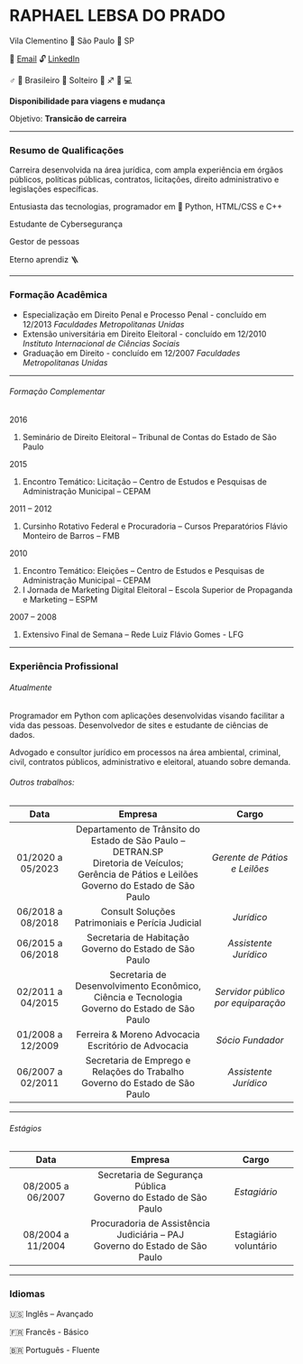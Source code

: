 # RAPHAEL LEBSA DO PRADO

Vila Clementino  São Paulo  SP

:e-mail: [Email](mailto:prado.raphaell@gmail.com)
:unlock: [LinkedIn](https://br.linkedin.com/in/raphaellprado)

:male_sign:  Brasileiro  Solteiro  :sagittarius:  :computer:

**Disponibilidade para viagens e mudança**

Objetivo: **Transicão de carreira**

---

### Resumo de Qualificações

Carreira desenvolvida na área jurídica, com ampla experiência em órgãos públicos, políticas públicas, contratos, licitações, direito administrativo e legislações específicas.

Entusiasta das tecnologias, programador em :snake: Python, HTML/CSS e C++

Estudante de Cybersegurança 

Gestor de pessoas

Eterno aprendiz :ladder:

---

### Formação Acadêmica

* Especialização em Direito Penal e Processo Penal - concluído em 12/2013
  *Faculdades Metropolitanas Unidas*
* Extensão universitária em Direito Eleitoral - concluído em 12/2010
  *Instituto Internacional de Ciências Sociais*
* Graduação em Direito - concluído em 12/2007
  *Faculdades Metropolitanas Unidas*

---

###### Formação Complementar

2016

1. Seminário de Direito Eleitoral – Tribunal de Contas do Estado de São Paulo

2015

1. Encontro Temático: Licitação – Centro de Estudos e Pesquisas de Administração Municipal – CEPAM

2011 – 2012

1. Cursinho Rotativo Federal e Procuradoria – Cursos Preparatórios Flávio Monteiro de Barros – FMB

2010

1. Encontro Temático: Eleições – Centro de Estudos e Pesquisas de Administração Municipal – CEPAM
2. I Jornada de Marketing Digital Eleitoral – Escola Superior de Propaganda e Marketing – ESPM

2007 – 2008

1. Extensivo Final de Semana – Rede Luiz Flávio Gomes - LFG

---

### Experiência Profissional

###### Atualmente

Programador em Python com aplicações desenvolvidas visando facilitar a vida das pessoas. Desenvolvedor de sites e estudante de ciências de dados.

Advogado e consultor jurídico em processos na área ambiental, criminal, civil, contratos públicos, administrativo e eleitoral, atuando sobre demanda.

###### Outros trabalhos:

|       Data       |                                                                             Empresa                                                                             |                  Cargo                  |
| :---------------: | :--------------------------------------------------------------------------------------------------------------------------------------------------------------: | :-------------------------------------: |
| 01/2020 a 05/2023 | Departamento de Trânsito do Estado de São Paulo – DETRAN.SP<br />Diretoria de Veículos; Gerência de Pátios e Leilões<br />Governo do Estado de São Paulo |    *Gerente de Pátios e Leilões*    |
| 06/2018 a 08/2018 |                                                       Consult Soluções Patrimoniais e Perícia Judicial                                                       |              *Jurídico*              |
| 06/2015 a 06/2018 |                                                  Secretaria de Habitação<br />Governo do Estado de São Paulo                                                  |        *Assistente Jurídico*        |
| 02/2011 a 04/2015 |                               Secretaria de Desenvolvimento Econômico, Ciência e Tecnologia<br />Governo do Estado de São Paulo                               | *Servidor público por equiparação* |
| 01/2008 a 12/2009 |                                                       Ferreira & Moreno Advocacia Escritório de Advocacia                                                       |           *Sócio Fundador*           |
| 06/2007 a 02/2011 |                                       Secretaria de Emprego e Relações do Trabalho<br /> Governo do Estado de São Paulo                                       |        *Assistente Jurídico*        |

---

###### Estágios

|       Data       |                                       Empresa                                       |          Cargo          |
| :---------------: | :----------------------------------------------------------------------------------: | :---------------------: |
| 08/2005 a 06/2007 |        Secretaria de Segurança Pública<br />Governo do Estado de São Paulo        |     *Estagiário*     |
| 08/2004 a 11/2004 | Procuradoria de Assistência Judiciária – PAJ<br />Governo do Estado de São Paulo | Estagiário voluntário |

---

### Idiomas

:us: Inglês – Avançado

:fr: Francês - Básico

:brazil: Português - Fluente
